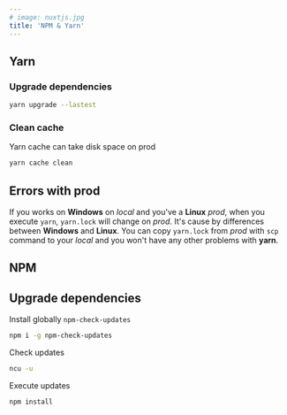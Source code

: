 ```yaml
---
# image: nuxtjs.jpg
title: 'NPM & Yarn'
---
```


## Yarn

### Upgrade dependencies

```bash
yarn upgrade --lastest
```

### Clean cache

Yarn cache can take disk space on prod

```bash
yarn cache clean
```

## Errors with prod

If you works on **Windows** on *local* and you've a **Linux** *prod*, when you execute `yarn`, `yarn.lock` will change on *prod*. It's cause by differences between **Windows** and **Linux**. You can copy `yarn.lock` from *prod* with `scp` command to your *local* and you won't have any other problems with **yarn**.

## NPM

## Upgrade dependencies

Install globally `npm-check-updates`

```bash
npm i -g npm-check-updates
```

Check updates

```bash
ncu -u
```

Execute updates

```bash
npm install
```
